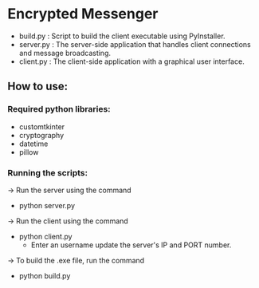# Encrypted Messenger

- build.py  : Script to build the client executable using PyInstaller.
- server.py : The server-side application that handles client connections and message broadcasting.
- client.py : The client-side application with a graphical user interface.

## How to use:

### Required python libraries:
- customtkinter
- cryptography
- datetime
- pillow

### Running the scripts:

-> Run the server using the command
   + python server.py

-> Run the client using the command
   + python client.py
     + Enter an username update the server's IP and PORT number.

-> To build the .exe file, run the command
   + python build.py
